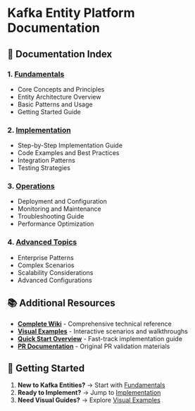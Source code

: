# Kafka Entity Platform Documentation

## 📖 Documentation Index

### 1. [Fundamentals](KAFKA_ENTITY_FUNDAMENTALS.md)
- Core Concepts and Principles
- Entity Architecture Overview
- Basic Patterns and Usage
- Getting Started Guide

### 2. [Implementation](KAFKA_ENTITY_IMPLEMENTATION.md)
- Step-by-Step Implementation Guide
- Code Examples and Best Practices
- Integration Patterns
- Testing Strategies

### 3. [Operations](KAFKA_ENTITY_OPERATIONS.md)
- Deployment and Configuration
- Monitoring and Maintenance
- Troubleshooting Guide
- Performance Optimization

### 4. [Advanced Topics](KAFKA_ENTITY_ADVANCED.md)
- Enterprise Patterns
- Complex Scenarios
- Scalability Considerations
- Advanced Configurations

## 📚 Additional Resources

- **[Complete Wiki](KAFKA_ENTITY_DEFINITIONS_COMPLETE_WIKI.md)** - Comprehensive technical reference
- **[Visual Examples](KAFKA_ENTITY_VISUAL_EXAMPLES_AND_WALKTHROUGHS.md)** - Interactive scenarios and walkthroughs
- **[Quick Start Overview](KAFKA_ENTITY_QUICKSTART_OVERVIEW.md)** - Fast-track implementation guide
- **[PR Documentation](PR_TO_BE_VERIFIED.md)** - Original PR validation materials

## 🚀 Getting Started

1. **New to Kafka Entities?** → Start with [Fundamentals](KAFKA_ENTITY_FUNDAMENTALS.md)
2. **Ready to Implement?** → Jump to [Implementation](KAFKA_ENTITY_IMPLEMENTATION.md)
3. **Need Visual Guides?** → Explore [Visual Examples](KAFKA_ENTITY_VISUAL_EXAMPLES_AND_WALKTHROUGHS.md)